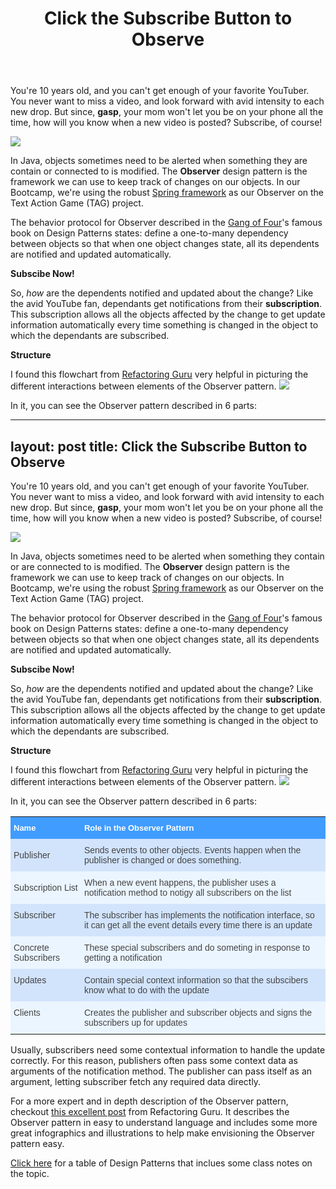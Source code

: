 ﻿---
layout: post
title: Click the Subscribe Button to Observe
---

You're 10 years old, and you can't get enough of your favorite YouTuber. You never want to miss a video, and look forward with avid intensity to each new drop. But since, **gasp**, your mom won't let you be on your phone all the time, how will you know when a new video is posted?  Subscribe, of course! 

![](https://media1.tenor.com/images/030643feae2c2c4bef5429d45f9605b7/tenor.gif)

In Java, objects sometimes need to be alerted when something they are contain or connected to is modified. The **Observer** design pattern is the framework we can use to keep track of changes on our objects.  In our Bootcamp, we're using the robust <a href="https://spring.io/" target="_blank">Spring framework</a> as our Observer on the Text Action Game (TAG) project. 

The behavior protocol for Observer described in the <a href="https://retsullivan.github.io/Almost-Famous-the-Fab-4-of-Design-Patterns/" target="_blank">Gang of Four</a>'s famous book on Design Patterns states: define a one-to-many dependency between objects so that when one object changes state, all its dependents are notified and updated automatically. 

**Subscibe Now!**

So, *how* are the dependents notified and updated about the change? Like the avid YouTube fan, dependants get notifications from their **subscription**. This subscription allows all the objects affected by the change to get update information automatically every time something is changed in the object to which the dependants are subscribed.

**Structure**

I found this flowchart from <a href="https://refactoring.guru/" target="_blank">Refactoring Guru</a> very helpful in picturing the different interactions between elements of the Observer pattern.
![](https://refactoring.guru/images/patterns/diagrams/observer/structure-indexed-2x.png)

In it, you can see the Observer pattern described in 6 parts:

---
layout: post
title: Click the Subscribe Button to Observe
---

You're 10 years old, and you can't get enough of your favorite YouTuber. You never want to miss a video, and look forward with avid intensity to each new drop. But since, **gasp**, your mom won't let you be on your phone all the time, how will you know when a new video is posted?  Subscribe, of course! 

![](https://media1.tenor.com/images/030643feae2c2c4bef5429d45f9605b7/tenor.gif)

In Java, objects sometimes need to be alerted when something they contain or are connected to is modified. The **Observer** design pattern is the framework we can use to keep track of changes on our objects.  In Bootcamp, we're using the robust <a href="https://spring.io/" target="_blank">Spring framework</a> as our Observer on the Text Action Game (TAG) project. 

The behavior protocol for Observer described in the <a href="https://retsullivan.github.io/Almost-Famous-the-Fab-4-of-Design-Patterns/" target="_blank">Gang of Four</a>'s famous book on Design Patterns states: define a one-to-many dependency between objects so that when one object changes state, all its dependents are notified and updated automatically. 

**Subscibe Now!**

So, *how* are the dependents notified and updated about the change? Like the avid YouTube fan, dependants get notifications from their **subscription**. This subscription allows all the objects affected by the change to get update information automatically every time something is changed in the object to which the dependants are subscribed.

**Structure**

I found this flowchart from <a href="https://refactoring.guru/" target="_blank">Refactoring Guru</a> very helpful in picturing the different interactions between elements of the Observer pattern.
![](https://refactoring.guru/images/patterns/diagrams/observer/structure-indexed-2x.png)

In it, you can see the Observer pattern described in 6 parts:

<style type="text/css">
.tg  {border-collapse:collapse;border-spacing:0;border-color:#9ABAD9;}
.tg td{font-family:Arial, sans-serif;font-size:14px;padding:10px 5px;border-style:solid;border-width:0px;overflow:hidden;word-break:normal;border-color:#9ABAD9;color:#444;background-color:#EBF5FF;}
.tg th{font-family:Arial, sans-serif;font-size:14px;font-weight:normal;padding:10px 5px;border-style:solid;border-width:0px;overflow:hidden;word-break:normal;border-color:#9ABAD9;color:#fff;background-color:#409cff;}
.tg .tg-phtq{background-color:#D2E4FC;border-color:inherit;text-align:left;vertical-align:top}
.tg .tg-lboi{border-color:inherit;text-align:left;vertical-align:middle}
.tg .tg-48yq{background-color:#D2E4FC;border-color:inherit;text-align:left;vertical-align:middle}
.tg .tg-w8l6{font-weight:bold;font-size:13px;border-color:inherit;text-align:left;vertical-align:middle}
.tg .tg-0pky{border-color:inherit;text-align:left;vertical-align:top}
</style>
<table class="tg">
  <tr>
    <th class="tg-w8l6">Name</th>
    <th class="tg-w8l6">Role in the Observer Pattern</th>
    <th class="tg-lboi"></th>
  </tr>
  <tr>
    <td class="tg-48yq">Publisher</td>
    <td class="tg-48yq">Sends events to other objects. Events happen when the publisher is changed or does something.</td>
    <td class="tg-48yq"></td>
  </tr>
  <tr>
    <td class="tg-lboi">Subscription List</td>
    <td class="tg-lboi">When a new event happens, the publisher uses a notification method to notigy all subscribers on the list</td>
    <td class="tg-lboi"></td>
  </tr>
  <tr>
    <td class="tg-phtq">Subscriber</td>
    <td class="tg-phtq">The subscriber has implements the notification interface, so it can get all the event details every time there is an update</td>
    <td class="tg-phtq"></td>
  </tr>
  <tr>
    <td class="tg-0pky">Concrete Subscribers</td>
    <td class="tg-0pky">These special subscribers and do someting in response to getting a notification</td>
    <td class="tg-0pky"></td>
  </tr>
  <tr>
    <td class="tg-phtq">Updates</td>
    <td class="tg-phtq">Contain special context information so that the subscibers know what to do with the update</td>
    <td class="tg-phtq"></td>
  </tr>
  <tr>
    <td class="tg-0pky">Clients</td>
    <td class="tg-0pky">Creates the publisher and subscriber objects and signs the subscribers up for updates</td>
    <td class="tg-0pky"></td>
  </tr>
</table>


Usually, subscribers need some contextual information to handle the update correctly. For this reason, publishers often pass some context data as arguments of the notification method. The publisher can pass itself as an argument, letting subscriber fetch any required data directly.


For a more expert and in depth description of the Observer pattern, checkout  <a href="https://refactoring.guru/design-patterns/observer	" target="_blank">this excellent post</a> from Refactoring Guru. It describes the Observer pattern in easy to understand language and includes some more great infographics and illustrations to help make envisioning the Observer pattern easy. 																						

<a href="https://docs.google.com/spreadsheets/d/1OlY9JCrjk7uvxffcAcwOa1yOtACNMfv-YUb5PcUrOUI/edit?usp=sharing" target="_blank">Click here</a> for a table of Design Patterns that inclues some class notes on the topic.